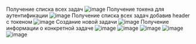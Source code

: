 Получение списка всех задач
![image](https://github.com/Azamatsksstv/taskmanager/assets/90980633/ef430e7e-f1f0-4b24-8f7f-83f197c40322)
Получение токена для аутентификации
![image](https://github.com/Azamatsksstv/taskmanager/assets/90980633/3077dbf0-4ed6-4a21-af19-9577c26b5cc4)
Получение списка всех задач добавив header с токеном
![image](https://github.com/Azamatsksstv/taskmanager/assets/90980633/3a5ef954-fbaf-40d6-8def-52a906da794c)
Создание новой задачи
![image](https://github.com/Azamatsksstv/taskmanager/assets/90980633/2db6f59d-2cc6-482e-86fc-f29953e64c99)
Получение информации о конкретной задаче
![image](https://github.com/Azamatsksstv/taskmanager/assets/90980633/bebee5d1-d064-49c5-8cee-22e0a50c6617)
![image](https://github.com/Azamatsksstv/taskmanager/assets/90980633/f79a8633-6a05-4636-acff-355e4a8809fe)
![image](https://github.com/Azamatsksstv/taskmanager/assets/90980633/8ff36f5a-c5a8-4e26-b788-fb236893e065)
![image](https://github.com/Azamatsksstv/taskmanager/assets/90980633/4c2a5e16-c5e2-42ac-a4a0-00016a3abfec)
![image](https://github.com/Azamatsksstv/taskmanager/assets/90980633/1fe83213-da73-474b-ad2c-2d2a2f5b3228)
